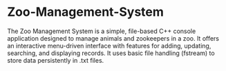 # Zoo-Management-System
The Zoo Management System is a simple, file-based C++ console application designed to manage animals and zookeepers in a zoo. It offers an interactive menu-driven interface with features for adding, updating, searching, and displaying records. It uses basic file handling (fstream) to store data persistently in .txt files.
